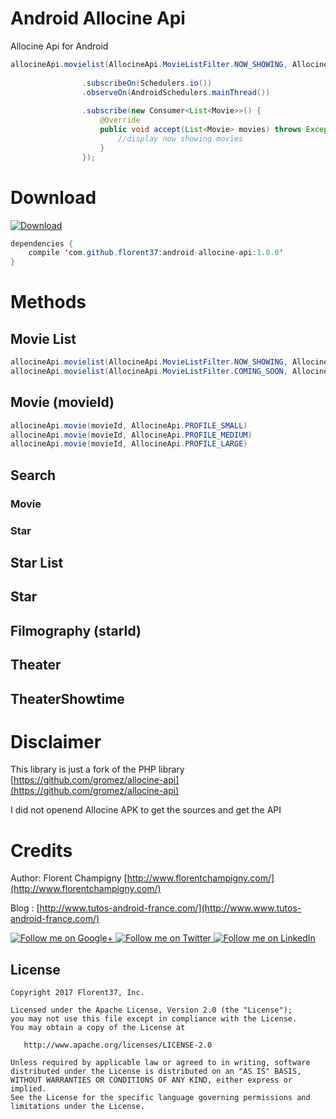 # Android Allocine Api
Allocine Api for Android

```java
allocineApi.movielist(AllocineApi.MovieListFilter.NOW_SHOWING, AllocineApi.MovieProfile.SMALL, AllocineApi.MovieListOrder.TOPRANK, 20, 1)
                
                .subscribeOn(Schedulers.io())
                .observeOn(AndroidSchedulers.mainThread())
                
                .subscribe(new Consumer<List<Movie>>() {
                    @Override
                    public void accept(List<Movie> movies) throws Exception {
                        //display now showing movies
                    }
                });
```

# Download

[ ![Download](https://api.bintray.com/packages/florent37/maven/android-allocine-api/images/download.svg) ](https://bintray.com/florent37/maven/android-allocine-api/_latestVersion)
```java
dependencies {
    compile 'com.github.florent37:android-allocine-api:1.0.0'
}
```

# Methods

## Movie List

```java
allocineApi.movielist(AllocineApi.MovieListFilter.NOW_SHOWING, AllocineApi.MovieProfile.SMALL, AllocineApi.MovieListOrder.TOPRANK, numberElementsPerPage, page)
allocineApi.movielist(AllocineApi.MovieListFilter.COMING_SOON, AllocineApi.MovieProfile.SMALL, AllocineApi.MovieListOrder.DATEDESC, numberElementsPerPage, page)
```

## Movie (movieId)

```java
allocineApi.movie(movieId, AllocineApi.PROFILE_SMALL)
allocineApi.movie(movieId, AllocineApi.PROFILE_MEDIUM)
allocineApi.movie(movieId, AllocineApi.PROFILE_LARGE)
```

## Search 

### Movie
### Star

## Star List

## Star 

## Filmography (starId)

## Theater

## TheaterShowtime 

# Disclaimer

This library is just a fork of the PHP library [https://github.com/gromez/allocine-api](https://github.com/gromez/allocine-api)

I did not openend Allocine APK to get the sources and get the API

# Credits   

Author: Florent Champigny [http://www.florentchampigny.com/](http://www.florentchampigny.com/)

Blog : [http://www.tutos-android-france.com/](http://www.www.tutos-android-france.com/)

<a href="https://plus.google.com/+florentchampigny">
  <img alt="Follow me on Google+"
       src="https://raw.githubusercontent.com/florent37/DaVinci/master/mobile/src/main/res/drawable-hdpi/gplus.png" />
</a>
<a href="https://twitter.com/florent_champ">
  <img alt="Follow me on Twitter"
       src="https://raw.githubusercontent.com/florent37/DaVinci/master/mobile/src/main/res/drawable-hdpi/twitter.png" />
</a>
<a href="https://www.linkedin.com/in/florentchampigny">
  <img alt="Follow me on LinkedIn"
       src="https://raw.githubusercontent.com/florent37/DaVinci/master/mobile/src/main/res/drawable-hdpi/linkedin.png" />
</a>


License
--------

    Copyright 2017 Florent37, Inc.

    Licensed under the Apache License, Version 2.0 (the "License");
    you may not use this file except in compliance with the License.
    You may obtain a copy of the License at

       http://www.apache.org/licenses/LICENSE-2.0

    Unless required by applicable law or agreed to in writing, software
    distributed under the License is distributed on an "AS IS" BASIS,
    WITHOUT WARRANTIES OR CONDITIONS OF ANY KIND, either express or implied.
    See the License for the specific language governing permissions and
    limitations under the License.
